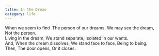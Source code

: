 ```yaml
---
title: In the Dream
category: life
---
```


When we seem to find  The person of our dreams, We may see the dream, Not the person.  
Living in the dream, We stand separate, Isolated in our wants.  
And, When the dream dissolves, We stand face to face, Being to being.  
Then, The door opens, Or it closes.  
